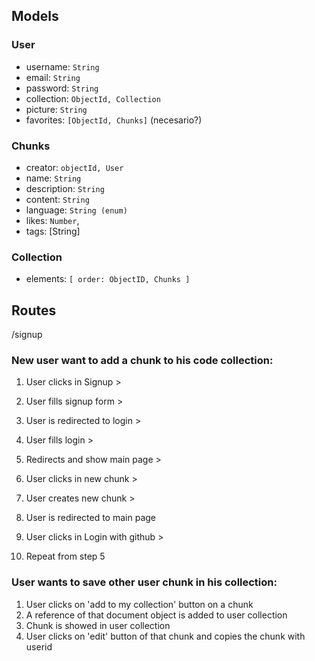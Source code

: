 ## Models

### User

+ username: `String`
+ email: `String`
+ password: `String`
+ collection: `ObjectId, Collection`
+ picture: `String`
+ favorites: `[ObjectId, Chunks]` (necesario?)

### Chunks

+ creator: `objectId, User`
+ name: `String`
+ description: `String`
+ content: `String`
+ language: `String (enum)`
+ likes: `Number`,
+ tags: [String]

### Collection

+ elements: `[ order: ObjectID, Chunks ]`

## Routes

/signup

### New user want to add a chunk to his code collection:

1. User clicks in Signup > 
2. User fills signup form > 
3. User is redirected to login >
4. User fills login > 
5. Redirects and show main page > 
6. User clicks in new chunk > 
7. User creates new chunk > 
8. User is redirected to main page

1. User clicks in Login with github > 
2. Repeat from step 5

### User wants to save other user chunk in his collection:

1. User clicks on 'add to my collection' button on a chunk
2. A reference of that document object is added to user collection
3. Chunk is showed in user collection
4. User clicks on 'edit' button of that chunk and copies the chunk with userid
